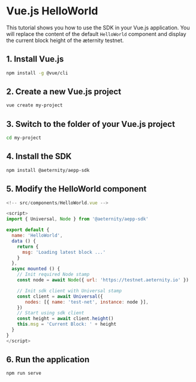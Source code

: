 # Vue.js HelloWorld
This tutorial shows you how to use the SDK in your Vue.js application.
You will replace the content of the default `HelloWorld` component and display the current block height of the æternity testnet.

## 1. Install Vue.js
```bash
npm install -g @vue/cli
```

## 2. Create a new Vue.js project
```bash
vue create my-project
```

## 3. Switch to the folder of your Vue.js project
```bash
cd my-project
```

## 4. Install the SDK
```bash
npm install @aeternity/aepp-sdk
```

## 5. Modify the HelloWorld component
```js
<!-- src/components/HelloWorld.vue -->

<script>
import { Universal, Node } from '@aeternity/aepp-sdk'

export default {
  name: 'HelloWorld',
  data () {
    return {
      msg: 'Loading latest block ...'
    }
  },
  async mounted () {
    // Init required Node stamp
    const node = await Node({ url: 'https://testnet.aeternity.io' })

    // Init sdk client with Universal stamp
    const client = await Universal({
       nodes: [{ name: 'test-net', instance: node }],
    })
    // Start using sdk client
    const height = await client.height()
    this.msg = 'Current Block: ' + height
  }
}
</script>
```

## 6. Run the application
```bash
npm run serve
```